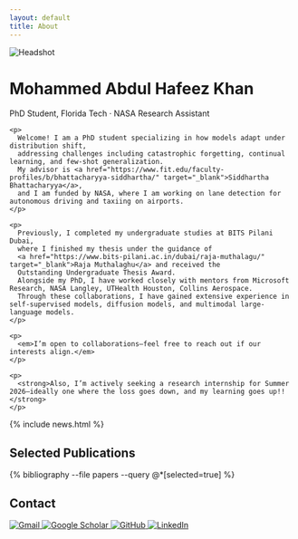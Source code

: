 ```yaml
---
layout: default
title: About
---
```


<div class="hero">
  <img src="{{ '/assets/images/headshot.png' | relative_url }}" alt="Headshot">
  <div>
    <h1>Mohammed Abdul <strong>Hafeez</strong> Khan</h1>
    <div class="subtitle">PhD Student, Florida Tech · NASA Research Assistant</div>

    <p>
      Welcome! I am a PhD student specializing in how models adapt under distribution shift, 
      addressing challenges including catastrophic forgetting, continual learning, and few-shot generalization. 
      My advisor is <a href="https://www.fit.edu/faculty-profiles/b/bhattacharyya-siddhartha/" target="_blank">Siddhartha Bhattacharyya</a>, 
      and I am funded by NASA, where I am working on lane detection for autonomous driving and taxiing on airports. 
    </p>

    <p>
      Previously, I completed my undergraduate studies at BITS Pilani Dubai, 
      where I finished my thesis under the guidance of 
      <a href="https://www.bits-pilani.ac.in/dubai/raja-muthalagu/" target="_blank">Raja Muthalaghu</a> and received the 
      Outstanding Undergraduate Thesis Award. 
      Alongside my PhD, I have worked closely with mentors from Microsoft Research, NASA Langley, UTHealth Houston, Collins Aerospace. 
      Through these collaborations, I have gained extensive experience in self-supervised models, diffusion models, and multimodal large-language models.
    </p>

    <p>
      <em>I’m open to collaborations—feel free to reach out if our interests align.</em>
    </p>

    <p>
      <strong>Also, I’m actively seeking a research internship for Summer 2026—ideally one where the loss goes down, and my learning goes up!!</strong>
    </p>
  </div>
</div>

{% include news.html %}

<h2>Selected Publications</h2>
<div class="pub-list">
  {% bibliography --file papers --query @*[selected=true] %}
</div>


<h2>Contact</h2>
<div class="contact-icons">
  <a href="mailto:mkhan@my.fit.edu" target="_blank">
    <img src="{{ '/assets/icons/gmail.png' | relative_url }}" alt="Gmail">
  </a>
  <a href="[https://scholar.google.com/citations?user=XXXX](https://scholar.google.com/citations?user=zSD4PWoAAAAJ&hl=en)" target="_blank">
    <img src="{{ '/assets/icons/scholar.png' | relative_url }}" alt="Google Scholar">
  </a>
  <a href="https://github.com/hafeezkhan909" target="_blank">
    <img src="{{ '/assets/icons/github.png' | relative_url }}" alt="GitHub">
  </a>
  <a href="https://www.linkedin.com/in/mahafeezkhan/" target="_blank">
    <img src="{{ '/assets/icons/linkedin.png' | relative_url }}" alt="LinkedIn">
  </a>
</div>
